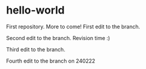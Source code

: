 # hello-world
First repository. More to come!
First edit to the branch.

Second edit to the branch. Revision time :)

Third edit to the branch.

Fourth edit to the branch on 240222

